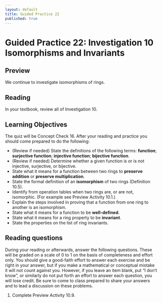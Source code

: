 ```yaml
---
layout: default
title: Guided Practice 22
published: true
---
```



# Guided Practice 22: Investigation 10 Isomorphisms and Invariants

## Preview

We continue to investigate isomorphisms of rings. 

## Reading

In your textbook, review all of Investigation 10.

## Learning Objectives 

The quiz will be Concept Check 16. After your reading and practice you should come prepared to do the following:

+ (Review if needed) State the definitions of the following terms: __function__; __surjective function__; __injective function__; __bijective function__.
+ (Review if needed) Determine whether a given function is or is not injective, surjective, or bijective.
+ State what it means for a function between two rings to __preserve addition__ or __preserve multiplication__.
+ State the formal definition of an __isomorphism__ of two rings (Definition 10.5).
+ Identify from operation tables when two rings are, or are not, isomorphic. (For example see  Preview Activity 10.1.)
+ Explain the steps involved in proving that a function from one ring to another is an isomorphism.
+ State what it means for a function to be __well-defined__.
+ State what it means for a ring property to be __invariant__.
+ State the properties on the list of ring invariants.

## Reading questions

During your reading or afterwards, answer the following questions. These will be graded on a scale of 0 to 1 on the basis of completeness and effort only. You should give a good-faith effort to answer each exercise and be right in your answer, but if you make a mathematical or conceptual mistake it will not count against you. However, if you leave an item blank, put “I don’t know”, or similarly do not put forth an effort to answer each question, you will lose credit. Be sure to come to class prepared to share your answers and to lead a discussion on these problems.

1. Complete Preview Activity 10.9.
